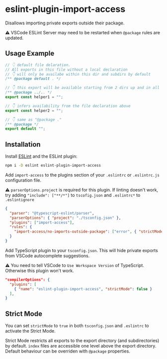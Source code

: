 # eslint-plugin-import-access

Disallows importing private exports outside their package.

⚠️ VSCode ESLint Server may need to be restarted when `@package` rules are updated.

## Usage Example

```ts
// 👇 default file delaration.
// All exports in this file without a local declaration
// 👇 will only be availabe within this dir and subdirs by default
/** @package default . */

// 👇 this export will be available starting from 2 dirs up and in all subdirs
/** @package ../.. */
export const helper1 = "";

// 👇 infers availability from the file declaration above
export const helper2 = "";

// 👇 same as "@package ."
/** @package */
export default "";
```

## Installation

Install [ESLint](https://eslint.org/) and the ESLint plugin:

```sh
npm i -D eslint eslint-plugin-import-access
```

Add `import-access` to the plugins section of your `.eslintrc` or `.eslintrc.js` configuration file.

⚠ `parserOptions.project` is required for this plugin. If linting doesn't work, try adding `"include": ["**/*"]` to `tscofig.json` and `.eslintrc*` to `.eslintignore`

```json
{
  "parser": "@typescript-eslint/parser",
  "parserOptions": { "project": "./tsconfig.json" },
  "plugins": ["import-access"],
  "rules": {
    "import-access/no-imports-outside-package": ["error", { "strictMode": false }]
  }
}
```

Add TypeScript plugin to your `tsconfig.json`. This will hide private exports from VSCode autocomplete suggestions.

⚠ You need to tell VSCode to `Use Workspace Version` of TypeScript. Otherwise this plugin won't work.

```json
"compilerOptions": {
  "plugins": [
    { "name": "eslint-plugin-import-access", "strictMode": false }
  ],
}
```

## Strict Mode

You can set `strictMode` to `true` in both `tsconfig.json` and `.eslintrc` to activate the Strict Mode.

Strict Mode restricts all exports to the export directory (and subdirectories) by default. `index` files are accessible one level above the export directory. Default behaviour can be overriden with `@package` properties.
